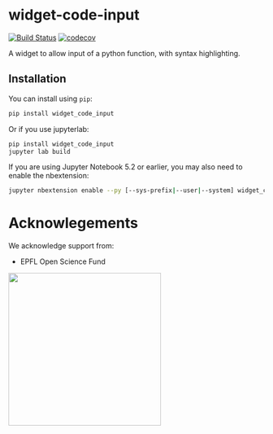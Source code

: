 
# widget-code-input

[![Build Status](https://travis-ci.org/osscar-org/widget-code-input.svg?branch=master)](https://travis-ci.org/osscar-org/widget_code_input)
[![codecov](https://codecov.io/gh/osscar-org/widget-code-input/branch/master/graph/badge.svg)](https://codecov.io/gh/osscar-org/widget-code-input)


A widget to allow input of a python function, with syntax highlighting.

## Installation

You can install using `pip`:

```bash
pip install widget_code_input
```

Or if you use jupyterlab:

```bash
pip install widget_code_input
jupyter lab build
```

If you are using Jupyter Notebook 5.2 or earlier, you may also need to enable
the nbextension:
```bash
jupyter nbextension enable --py [--sys-prefix|--user|--system] widget_code_input
```

# Acknowlegements

We acknowledge support from:
* EPFL Open Science Fund

<img src='./OSSCAR-logo.png' width='300'>
